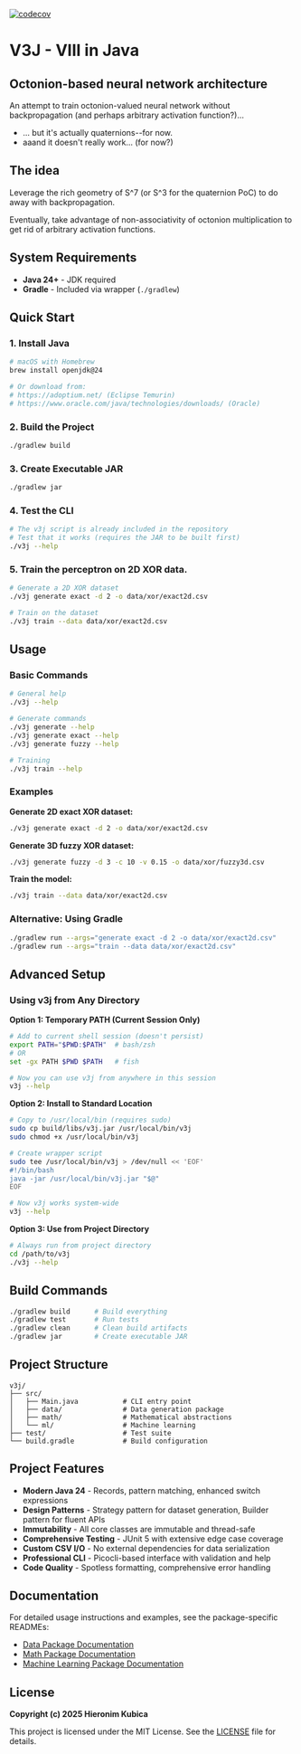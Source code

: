 [![codecov](https://codecov.io/github/hirekk/v3j/branch/main/graph/badge.svg?token=QD3MLN3EF1)](https://codecov.io/github/hirekk/v3j)

# V3J - VIII in Java

## Octonion-based neural network architecture

An attempt to train octonion-valued neural network without backpropagation (and perhaps arbitrary activation function?)...

- ... but it's actually quaternions--for now.
- aaand it doesn't really work... (for now?)

## The idea

Leverage the rich geometry of S^7 (or S^3 for the quaternion PoC) to do away with backpropagation.

Eventually, take advantage of non-associativity of octonion multiplication to get rid of arbitrary activation functions.

## System Requirements

- **Java 24+** - JDK required
- **Gradle** - Included via wrapper (`./gradlew`)

## Quick Start

### 1. Install Java
```bash
# macOS with Homebrew
brew install openjdk@24

# Or download from:
# https://adoptium.net/ (Eclipse Temurin)
# https://www.oracle.com/java/technologies/downloads/ (Oracle)
```

### 2. Build the Project
```bash
./gradlew build
```

### 3. Create Executable JAR
```bash
./gradlew jar
```

### 4. Test the CLI
```bash
# The v3j script is already included in the repository
# Test that it works (requires the JAR to be built first)
./v3j --help
```

### 5. Train the perceptron on 2D XOR data.
```bash
# Generate a 2D XOR dataset
./v3j generate exact -d 2 -o data/xor/exact2d.csv

# Train on the dataset
./v3j train --data data/xor/exact2d.csv
```

## Usage

### Basic Commands
```bash
# General help
./v3j --help

# Generate commands
./v3j generate --help
./v3j generate exact --help
./v3j generate fuzzy --help

# Training
./v3j train --help
```

### Examples

**Generate 2D exact XOR dataset:**
```bash
./v3j generate exact -d 2 -o data/xor/exact2d.csv
```

**Generate 3D fuzzy XOR dataset:**
```bash
./v3j generate fuzzy -d 3 -c 10 -v 0.15 -o data/xor/fuzzy3d.csv
```

**Train the model:**
```bash
./v3j train --data data/xor/exact2d.csv
```

### Alternative: Using Gradle
```bash
./gradlew run --args="generate exact -d 2 -o data/xor/exact2d.csv"
./gradlew run --args="train --data data/xor/exact2d.csv"
```

## Advanced Setup

### Using v3j from Any Directory

**Option 1: Temporary PATH (Current Session Only)**
```bash
# Add to current shell session (doesn't persist)
export PATH="$PWD:$PATH"  # bash/zsh
# OR
set -gx PATH $PWD $PATH   # fish

# Now you can use v3j from anywhere in this session
v3j --help
```

**Option 2: Install to Standard Location**
```bash
# Copy to /usr/local/bin (requires sudo)
sudo cp build/libs/v3j.jar /usr/local/bin/v3j
sudo chmod +x /usr/local/bin/v3j

# Create wrapper script
sudo tee /usr/local/bin/v3j > /dev/null << 'EOF'
#!/bin/bash
java -jar /usr/local/bin/v3j.jar "$@"
EOF

# Now v3j works system-wide
v3j --help
```

**Option 3: Use from Project Directory**
```bash
# Always run from project directory
cd /path/to/v3j
./v3j --help
```

## Build Commands

```bash
./gradlew build      # Build everything
./gradlew test       # Run tests
./gradlew clean      # Clean build artifacts
./gradlew jar        # Create executable JAR
```

## Project Structure

```
v3j/
├── src/
│   ├── Main.java           # CLI entry point
│   ├── data/               # Data generation package
│   ├── math/               # Mathematical abstractions
│   └── ml/                 # Machine learning
├── test/                   # Test suite
└── build.gradle            # Build configuration
```

## Project Features

- **Modern Java 24** - Records, pattern matching, enhanced switch expressions
- **Design Patterns** - Strategy pattern for dataset generation, Builder pattern for fluent APIs
- **Immutability** - All core classes are immutable and thread-safe
- **Comprehensive Testing** - JUnit 5 with extensive edge case coverage
- **Custom CSV I/O** - No external dependencies for data serialization
- **Professional CLI** - Picocli-based interface with validation and help
- **Code Quality** - Spotless formatting, comprehensive error handling


## Documentation

For detailed usage instructions and examples, see the package-specific READMEs:
- [Data Package Documentation](src/data/README.md)
- [Math Package Documentation](src/math/README.md)
- [Machine Learning Package Documentation](src/ml/README.md)

## License

**Copyright (c) 2025 Hieronim Kubica**

This project is licensed under the MIT License. See the [LICENSE](LICENSE) file for details.
